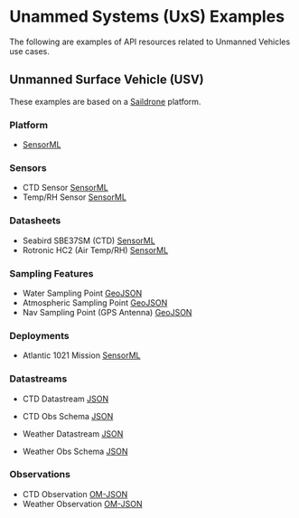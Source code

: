 # Unammed Systems (UxS) Examples

The following are examples of API resources related to Unmanned Vehicles use cases.


## Unmanned Surface Vehicle (USV)

These examples are based on a [Saildrone](https://www.saildrone.com) platform.

### Platform

* [SensorML](systems/saildrone-platform-SD1021-sml.json)

### Sensors

* CTD Sensor [SensorML](systems/saildrone-sensor-ctd-sml.json)
* Temp/RH Sensor [SensorML](systems/saildrone-sensor-temp-rh-sml.json)

### Datasheets

* Seabird SBE37SM (CTD) [SensorML](procedures/saildrone-sensor-SBE37SM-sml.json)
* Rotronic HC2 (Air Temp/RH) [SensorML](procedures/saildrone-sensor-HC2IM402-sml.json)

### Sampling Features

* Water Sampling Point [GeoJSON](sampling/saildrone-SD1021-watersf-geojson.json)
* Atmospheric Sampling Point [GeoJSON](sampling/saildrone-SD1021-atmsf-geojson.json)
* Nav Sampling Point (GPS Antenna) [GeoJSON](sampling/saildrone-SD1021-navsf-geojson.json)

### Deployments

* Atlantic 1021 Mission [SensorML](deployments/saildrone-mission-2131-sml.json)

### Datastreams

* CTD Datastream [JSON](datastreams/saildrone-ctd-datastream.json)
* CTD Obs Schema [JSON](datastreams/saildrone-ctd-obs-schema-omjson.json)

* Weather Datastream [JSON](datastreams/saildrone-weather-datastream.json)
* Weather Obs Schema [JSON](datastreams/saildrone-weather-obs-schema-omjson.json)

### Observations

* CTD Observation [OM-JSON](observations/saildrone-ctd-obs.json)
* Weather Observation [OM-JSON](observations/saildrone-weather-obs.json)